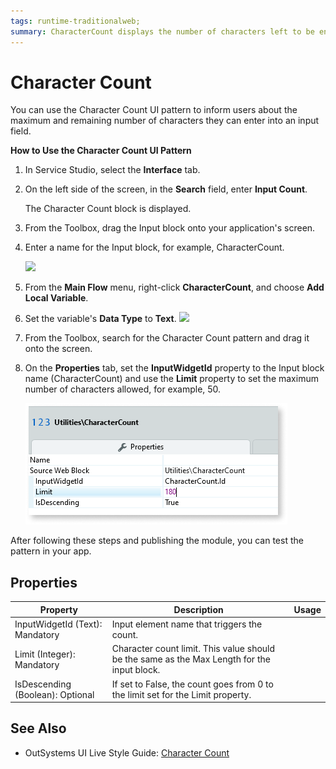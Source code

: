 ```yaml
---
tags: runtime-traditionalweb; 
summary: CharacterCount displays the number of characters left to be entered in a target input field.
---
```


# Character Count

You can use the Character Count UI pattern to inform users about the maximum and remaining number of characters they can enter into an input field. 

[//]: # (Add preview screenshot here if possible)

**How to Use the Character Count UI Pattern**

1. In Service Studio, select the **Interface** tab.
1. On the left side of the screen, in the **Search** field, enter **Input Count**.

    The Character Count block is displayed.

    [//]: # (Add Input icon here)
   
1. From the Toolbox, drag the Input block onto your application's screen.
1. Enter a name for the Input block, for example, CharacterCount.

    ![](<images/charactercount-image-3.png>)

1. From the **Main Flow** menu, right-click **CharacterCount**, and choose **Add Local Variable**.
 

1. Set the variable's **Data Type** to **Text**.
       ![](<images/charactercount-image-4.png>)

1. From the Toolbox, search for the Character Count pattern and drag it onto the screen.

1. On the **Properties** tab, set the **InputWidgetId** property to the Input block name (CharacterCount) and use the **Limit** property to set the maximum number of characters allowed, for example, 50.


    ![](<images/charactercount-image-1.png>)

After following these steps and publishing the module, you can test the pattern in your app.

## Properties

| **Property** |  **Description** | **Usage** |
|---|---|---|
| InputWidgetId (Text): Mandatory | Input element name that triggers the count. |
| Limit (Integer): Mandatory  | Character count limit. This value should be the same as the Max Length for the input block. |
| IsDescending (Boolean): Optional  | If set to False, the count goes from 0 to the limit set for the Limit property.|

## See Also
* OutSystems UI Live Style Guide: [Character Count](https://outsystemsui.outsystems.com/WebStyleGuidePreview/CharacterCount.aspx)
